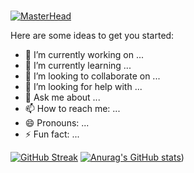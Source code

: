 ### 

[![MasterHead](https://static.wixstatic.com/media/df8e48_96fd2a5abfc24f5ea964e82be21aa74b~mv2.jpg/v1/fill/w_621,h_640,al_c,q_85,enc_auto/df8e48_96fd2a5abfc24f5ea964e82be21aa74b~mv2.jpg)](https://github.com/theolliebbb)




Here are some ideas to get you started:

- 🔭 I’m currently working on ...
- 🌱 I’m currently learning ...
- 👯 I’m looking to collaborate on ...
- 🤔 I’m looking for help with ...
- 💬 Ask me about ...
- 📫 How to reach me: ...
- 😄 Pronouns: ...
- ⚡ Fun fact: ...

[![GitHub Streak](https://github-readme-streak-stats.herokuapp.com/?user=theolliebbb)](https://git.io/streak-stats)
[![Anurag's GitHub stats](https://github-readme-stats.vercel.app/api?username=theolliebbb)](https://github.com/anuraghazra/github-readme-stats&theme=radical))
